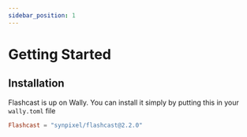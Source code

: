 ```yaml
---
sidebar_position: 1
---
```


# Getting Started

## Installation

Flashcast is up on Wally. You can install it simply by putting this in your `wally.toml` file

```toml
Flashcast = "synpixel/flashcast@2.2.0"
```
